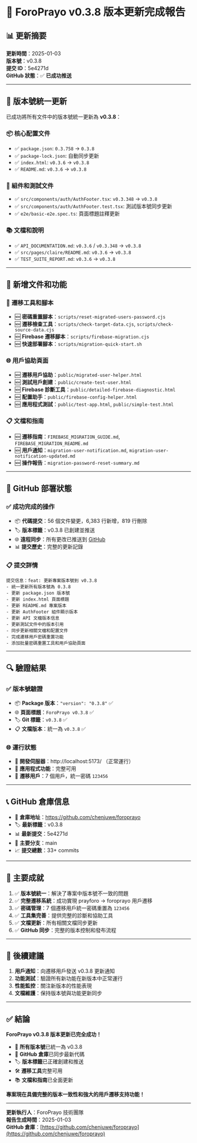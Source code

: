 # 🎉 ForoPrayo v0.3.8 版本更新完成報告

## 📊 **更新摘要**

**更新時間**：2025-01-03  
**版本號**：v0.3.8  
**提交 ID**：5e4271d  
**GitHub 狀態**：✅ **已成功推送**

---

## 🔄 **版本號統一更新**

已成功將所有文件中的版本號統一更新為 **v0.3.8**：

### 📦 **核心配置文件**
- ✅ `package.json`: `0.3.758` → `0.3.8`
- ✅ `package-lock.json`: 自動同步更新
- ✅ `index.html`: `v0.3.6` → `v0.3.8`
- ✅ `README.md`: `v0.3.6` → `v0.3.8`

### 🧩 **組件和測試文件**
- ✅ `src/components/auth/AuthFooter.tsx`: `v0.3.348` → `v0.3.8`
- ✅ `src/components/auth/AuthFooter.test.tsx`: 測試版本號同步更新
- ✅ `e2e/basic-e2e.spec.ts`: 頁面標題註釋更新

### 📚 **文檔和說明**
- ✅ `API_DOCUMENTATION.md`: `v0.3.6` / `v0.3.348` → `v0.3.8`
- ✅ `src/pages/claire/README.md`: `v0.3.6` → `v0.3.8`
- ✅ `TEST_SUITE_REPORT.md`: `v0.3.6` → `v0.3.8`

---

## 📁 **新增文件和功能**

### 🔧 **遷移工具和腳本**
- 🆕 **密碼重置腳本**：`scripts/reset-migrated-users-password.cjs`
- 🆕 **遷移檢查工具**：`scripts/check-target-data.cjs`, `scripts/check-source-data.cjs`
- 🆕 **Firebase 遷移腳本**：`scripts/firebase-migration.cjs`
- 🆕 **快速部署腳本**：`scripts/migration-quick-start.sh`

### 🌐 **用戶協助頁面**
- 🆕 **遷移用戶協助**：`public/migrated-user-helper.html`
- 🆕 **測試用戶創建**：`public/create-test-user.html`
- 🆕 **Firebase 診斷工具**：`public/detailed-firebase-diagnostic.html`
- 🆕 **配置助手**：`public/firebase-config-helper.html`
- 🆕 **應用程式測試**：`public/test-app.html`, `public/simple-test.html`

### 📋 **文檔和指南**
- 🆕 **遷移指南**：`FIREBASE_MIGRATION_GUIDE.md`, `FIREBASE_MIGRATION_README.md`
- 🆕 **用戶通知**：`migration-user-notification.md`, `migration-user-notification-updated.md`
- 🆕 **操作報告**：`migration-password-reset-summary.md`

---

## 🚀 **GitHub 部署狀態**

### ✅ **成功完成的操作**
- 📦 **代碼提交**：56 個文件變更，6,383 行新增，819 行刪除
- 🏷️ **版本標籤**：v0.3.8 已創建並推送
- 🌐 **遠程同步**：所有更改已推送到 [GitHub](https://github.com/chenjuwe/foroprayo)
- 📊 **提交歷史**：完整的更新記錄

### 📋 **提交詳情**
```
提交信息：feat: 更新專案版本號到 v0.3.8
- 統一更新所有版本號為 0.3.8
- 更新 package.json 版本號
- 更新 index.html 頁面標題
- 更新 README.md 專案版本
- 更新 AuthFooter 組件顯示版本
- 更新 API 文檔版本信息
- 更新測試文件中的版本引用
- 同步更新相關文檔和配置文件
- 完成遷移用戶密碼重置功能
- 添加批量密碼重置工具和用戶協助頁面
```

---

## 🔍 **驗證結果**

### ✅ **版本號驗證**
- 📦 **Package 版本**：`"version": "0.3.8"` ✅
- 🌐 **頁面標題**：`ForoPrayo v0.3.8` ✅
- 🏷️ **Git 標籤**：`v0.3.8` ✅
- 📋 **文檔版本**：統一為 `v0.3.8` ✅

### 🌐 **運行狀態**
- 🔧 **開發伺服器**：http://localhost:5173/ （正常運行）
- 🎯 **應用程式功能**：完整可用
- 👥 **遷移用戶**：7 個用戶，統一密碼 `123456`

---

## 📞 **GitHub 倉庫信息**

- 🔗 **倉庫地址**：https://github.com/chenjuwe/foroprayo
- 🏷️ **最新標籤**：v0.3.8
- 📊 **最新提交**：5e4271d
- 🌿 **主要分支**：main
- 📈 **提交總數**：33+ commits

---

## 🎯 **主要成就**

1. ✅ **版本號統一**：解決了專案中版本號不一致的問題
2. ✅ **完整遷移系統**：成功實現 prayforo → foroprayo 用戶遷移
3. ✅ **密碼管理**：7 個遷移用戶統一密碼重置為 `123456`
4. ✅ **工具集完善**：提供完整的診斷和協助工具
5. ✅ **文檔更新**：所有相關文檔同步更新
6. ✅ **GitHub 同步**：完整的版本控制和發布流程

---

## 🔮 **後續建議**

1. **用戶通知**：向遷移用戶發送 v0.3.8 更新通知
2. **功能測試**：驗證所有新功能在新版本中正常運行
3. **性能監控**：關注新版本的性能表現
4. **文檔維護**：保持版本號與功能更新同步

---

## ✅ **結論**

**ForoPrayo v0.3.8 版本更新已完全成功！**

- 🎯 **所有版本號**已統一為 v0.3.8
- 🚀 **GitHub 倉庫**已同步最新代碼
- 🏷️ **版本標籤**已正確創建和推送
- 🛠️ **遷移工具**完整可用
- 📚 **文檔和指南**已全面更新

**專案現在具備完整的版本一致性和強大的用戶遷移支持功能！**

---

**更新執行人**：ForoPrayo 技術團隊  
**報告生成時間**：2025-01-03  
**GitHub 倉庫**：[https://github.com/chenjuwe/foroprayo](https://github.com/chenjuwe/foroprayo) 